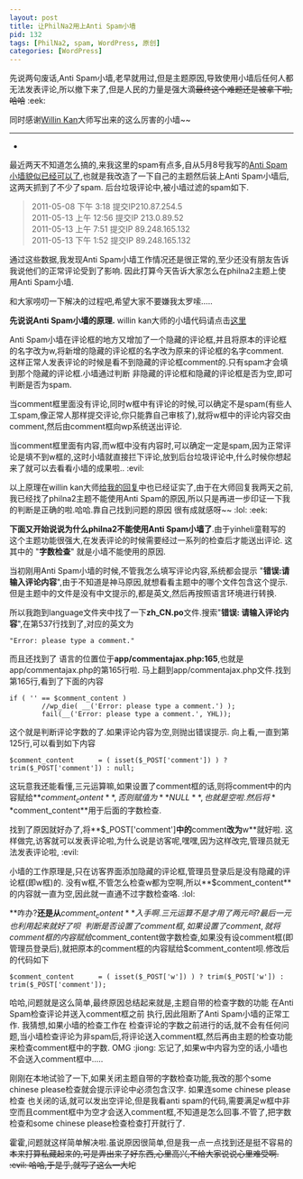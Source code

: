 ```yaml
---
layout: post
title: 让PhilNa2用上Anti Spam小墙
pid: 132
tags: [PhilNa2, spam, WordPress, 原创]
categories: [WordPress]
---
```

先说两句废话,Anti Spam小墙,老早就用过,但是主题原因,导致使用小墙后任何人都无法发表评论,所以撤下来了,但是人民的力量是强大滴~~最终这个难题还是被拿下啦,哈哈~~ :eek:

同时感谢[Willin Kan](http://kan.willin.org/)大师写出来的这么厉害的小墙~~

- - -
-
最近两天不知道怎么搞的,来我这里的spam有点多,自从5月8号我写的[Anti Spam小墙貌似已经可以了](/2011/05/anti-spam-works.html),也就是我改造了一下自己的主题然后装上Anti Spam小墙后,这两天抓到了不少了spam.
后台垃圾评论中,被小墙过滤的spam如下.

> 2011-05-08 下午 3:18 提交IP210.87.254.5  
> 2011-05-13 上午 12:56 提交IP 213.0.89.52  
> 2011-05-13 上午 7:51 提交IP 89.248.165.132  
> 2011-05-13 下午 1:52 提交IP 89.248.165.132

通过这些数据,我发现Anti Spam小墙工作情况还是很正常的,至少还没有朋友告诉我说他们的正常评论受到了影响.
因此打算今天告诉大家怎么在philna2主题上使用Anti Spam小墙.

和大家唠叨一下解决的过程吧,希望大家不要嫌我太罗嗦.....

**先说说Anti Spam小墙的原理.** willin kan大师的小墙代码请点击[这里](http://kan.willin.org/?p=1324)

Anti Spam小墙在评论框的地方又增加了一个隐藏的评论框,并且将原本的评论框的名字改为w,将新增的隐藏的评论框的名字改为原来的评论框的名字comment.
这样正常人发表评论的时候是看不到隐藏的评论框comment的.只有spam才会填到那个隐藏的评论框.小墙通过判断 非隐藏的评论框和隐藏的评论框是否为空,即可判断是否为spam.

当comment框里面没有评论,同时w框中有评论的时候,可以确定不是spam(有些人工spam,像正常人那样提交评论,你只能靠自己审核了),就将w框中的评论内容交由comment,然后由comment框向wp系统送出评论.

当comment框里面有内容,而w框中没有内容时,可以确定一定是spam,因为正常评论是填不到w框的,这时小墙就直接拦下评论,放到后台垃圾评论中,什么时候你想起来了就可以去看看小墙的成果啦.. :evil:

以上原理在willin kan大师[给我的回复](http://kan.willin.org/?page_id=88&cpage=11#comment-8661)中也已经证实了,由于在大师回复我两天之前,我已经找了philna2主题不能使用Anti Spam的原因,所以只是再进一步印证一下我的判断是正确的啦.哈哈.靠自己找到问题的原因 很有成就感呀~~ :lol:  :eek:

**下面又开始说说为什么philna2不能使用Anti Spam小墙了**.由于yinheli童鞋写的这个主题功能很强大,在发表评论的时候需要经过一系列的检查后才能送出评论. 这其中的 "**字数检查**" 就是小墙不能使用的原因.

当初刚用Anti Spam小墙的时候,不管我怎么填写评论内容,系统都会提示 "**错误:请输入评论内容**",由于不知道是神马原因,就想看看主题中的哪个文件包含这个提示.但是主题中的文件是没有中文提示的,都是英文,然后再按照语言环境进行转换.

所以我跑到language文件夹中找了一下**zh_CN.po**文件.搜索"**错误: 请输入评论内容**",在第537行找到了,对应的英文为

    "Error: please type a comment."
而且还找到了 语言的位置位于**app/commentajax.php:165**,也就是app/commentajax.php的第165行啦.
马上翻到app/commentajax.php文件.找到第165行,看到了下面的内容

    if ( '' == $comment_content )
            //wp_die( __('Error: please type a comment.') );
            fail(__('Error: please type a comment.', YHL));
这个就是判断评论字数的了.如果评论内容为空,则抛出错误提示.
向上看,一直到第125行,可以看到如下内容

    $comment_content      = ( isset($_POST['comment']) ) ? trim($_POST['comment']) : null;
这玩意我还能看懂,三元运算嘛,如果设置了comment框的话,则将comment中的内容赋给**$comment_content**,否则赋值为**NULL**,也就是空啦.然后将**$comment_content**用于后面的字数检查.

找到了原因就好办了,将**$_POST['comment']**中的**comment**改为**w**就好啦.
这样做完,访客就可以发表评论啦,为什么说是访客呢,嘿嘿,因为这样改完,管理员就无法发表评论啦, :evil:

小墙的工作原理是,只在访客界面添加隐藏的评论框,管理员登录后是没有隐藏的评论框(即w框)的. 没有w框,不管怎么检查w都为空啊,所以**$comment_content**的内容就一直为空,因此就一直通不过字数检查咯. :lol:

**咋办?**还是从**$comment_content**入手啊.三元运算不是才用了两元吗?最后一元也利用起来就好了呗~~
判断是否设置了comment框,如果设置了comment,就将comment框的内容赋给$comment_content做字数检查,如果没有设comment框(即管理员登录后),就把原本的comment框的内容赋给$comment_content呗.修改后的代码如下

    $comment_content      = ( isset($_POST['w']) ) ? trim($_POST['w']) : trim($_POST['comment']);
哈哈,问题就是这么简单,最终原因总结起来就是,主题自带的检查字数的功能 在Anti Spam检查评论并送入comment框之前 执行,因此阻断了Anti Spam小墙的正常工作.
我猜想,如果小墙的检查工作在 检查评论的字数之前进行的话,就不会有任何问题,当小墙检查评论为非spam后,将评论送入comment框,然后再由主题的检查功能来检查comment框中的字数.
OMG :jiong: 忘记了,如果w中内容为空的话,小墙也不会送入comment框中.....

刚刚在本地试验了一下,如果关闭主题自带的字数检查功能,我改的那个some chinese please检查就会提示评论中必须包含汉字.
如果连some chinese please检查 也关闭的话,就可以发出空评论,但是我看anti spam的代码,需要满足w框中非空而且comment框中为空才会送入comment框,不知道是怎么回事.不管了,把字数检查和some chinese please检查检查打开就行了.

霍霍,问题就这样简单解决啦.虽说原因很简单,但是我一点一点找到还是挺不容易的~~本来打算私藏起来的,可是弄出来了好东西,心里高兴,不给大家说说心里难受啊. :evil: 哈哈,于是乎,就写了这么一大坨~~
